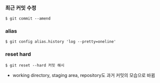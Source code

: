 ### 최근 커밋 수정   
```terminal
$ git commit --amend
```


### alias 
```terminal
$ git config alias.history 'log --pretty=oneline'
```

### reset hard
```terminal
$ git reset --hard 커밋 해시
```
- working directory, staging area, repository도 과거 커밋의 모습으로 바뀜
